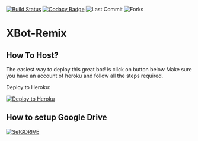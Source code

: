 [![Build Status](https://travis-ci.com/X-Newbie/XBot-Remix.svg?branch=x-sql-extended)](https://travis-ci.com/X-Newbie/XBot-Remix) [![Codacy Badge](https://app.codacy.com/project/badge/Grade/38fee611df7c4312be63a15cad64a50a)](https://www.codacy.com/manual/X-Newbie/XBot-Remix?utm_source=github.com&amp;utm_medium=referral&amp;utm_content=X-Newbie/XBot-Remix&amp;utm_campaign=Badge_Grade) ![Last Commit](https://img.shields.io/github/last-commit/X-Newbie/XBot-Remix) ![Forks](https://img.shields.io/github/forks/X-Newbie/XBot-Remix)     
# XBot-Remix


## How To Host?

The easiest way to deploy this great bot! is click on button below
Make sure you have an account of heroku and follow all the steps required.

Deploy to Heroku:
<p align="left"><a href="https://heroku.com/deploy?template=https://github.com/X-Newbie/XBot-/tree/x-sql-extended"> <img src="https://www.herokucdn.com/deploy/button.svg" alt="Deploy to Heroku" /></a></p>

## How to setup Google Drive
[![SetGDRIVE](https://telegra.ph/file/fde15d05e4bde3448b01a.png)](https://telegra.ph/How-To-Setup-Google-Drive-04-03)

